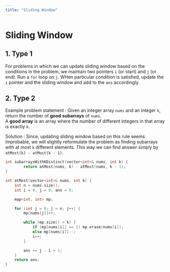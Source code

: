 ```yaml
---
title: "Sliding Window"
---
```


# Sliding Window

## 1. Type 1

For problems in which we can update sliding window based on the conditions in the problem, we maintain two pointers `i` (or start) and `j` (or end). Run a `for` loop on `j`. WHen particular condition is satisfied, update the `i` pointer and the sliding window and add to the `ans` accordingly.

## 2. Type 2

Example problem statement : Given an integer array `nums` and an integer `k`, return the number of **good subarrays** of `nums`.  
A **good array** is an array where the number of different integers in that array is exactly `k`.

Solution : Since, updating sliding window based on this rule seems improbable, we will slightly reformulate the problem as finding subarrays with at most `k` different elements. This way we can find answer simply by `atMost(k) - atMost(k - 1)`.

```cpp
int subarraysWithKDistinct(vector<int>& nums, int k) {
        return atMost(nums, k) - atMost(nums, k - 1);
}

int atMost(vector<int>& nums, int k) {
    int n = nums.size();
    int i = 0, j = 0, ans = 0;

    map<int, int> mp;

    for (int j = 0; j < n; j++) {
        mp[nums[j]]++;

        while (mp.size() > k) {
            if (mp[nums[i]] == 1) mp.erase(nums[i]);
            else mp[nums[i]]--;
            i++;
        }

        ans += j - i + 1;
    }
    return ans;
}
```
